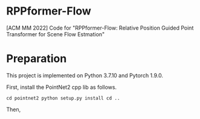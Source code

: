 # RPPformer-Flow
[ACM MM 2022] Code for "RPPformer-Flow: Relative Position Guided Point Transformer for Scene Flow Estmation"

# Preparation
This project is implemented on Python 3.7.10 and Pytorch 1.9.0.

First, install the PointNet2 cpp lib as follows.

`cd pointnet2
python setup.py install
cd ..`

Then,
